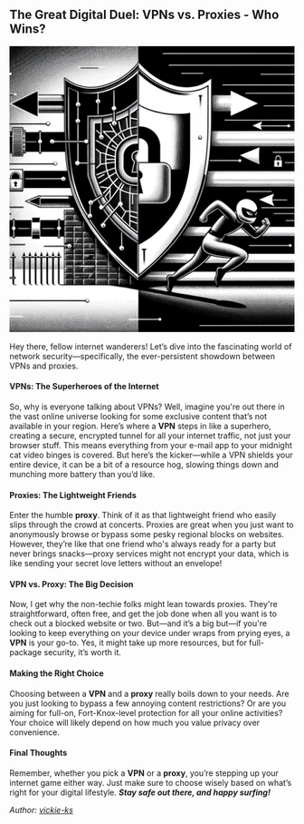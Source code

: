 ## The Great Digital Duel: VPNs vs. Proxies - Who Wins?

<img src="images/blogs/vpn-proxy.png" alt="proxy-sec" class="md-img">

Hey there, fellow internet wanderers! Let’s dive into the fascinating world of network security—specifically, the ever-persistent showdown between VPNs and proxies.

#### VPNs: The Superheroes of the Internet

So, why is everyone talking about VPNs? Well, imagine you're out there in the vast online universe looking for some exclusive content that’s not available in your region. Here’s where a **VPN** steps in like a superhero, creating a secure, encrypted tunnel for all your internet traffic, not just your browser stuff. This means everything from your e-mail app to your midnight cat video binges is covered. But here’s the kicker—while a VPN shields your entire device, it can be a bit of a resource hog, slowing things down and munching more battery than you’d like.

#### Proxies: The Lightweight Friends

Enter the humble **proxy**. Think of it as that lightweight friend who easily slips through the crowd at concerts. Proxies are great when you just want to anonymously browse or bypass some pesky regional blocks on websites. However, they’re like that one friend who's always ready for a party but never brings snacks—proxy services might not encrypt your data, which is like sending your secret love letters without an envelope!

#### VPN vs. Proxy: The Big Decision

Now, I get why the non-techie folks might lean towards proxies. They're straightforward, often free, and get the job done when all you want is to check out a blocked website or two. But—and it’s a big but—if you're looking to keep everything on your device under wraps from prying eyes, a **VPN** is your go-to. Yes, it might take up more resources, but for full-package security, it’s worth it.

#### Making the Right Choice

Choosing between a **VPN** and a **proxy** really boils down to your needs. Are you just looking to bypass a few annoying content restrictions? Or are you aiming for full-on, Fort-Knox-level protection for all your online activities? Your choice will likely depend on how much you value privacy over convenience.

#### Final Thoughts

Remember, whether you pick a **VPN** or a **proxy**, you’re stepping up your internet game either way. Just make sure to choose wisely based on what’s right for your digital lifestyle. _**Stay safe out there, and happy surfing!**_

*Author: <a href="https://github.com/vickie-ks" target="_blank">vickie-ks</a>*

